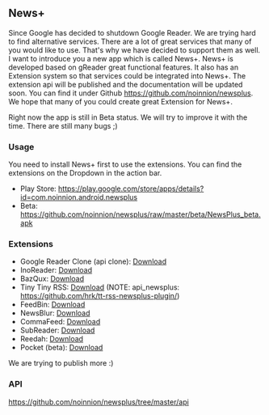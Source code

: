 News+
-----------
Since Google has decided to shutdown Google Reader. We are trying hard to find alternative services. There are a lot of great services that many of you would like to use. That's why we have decided to support them as well. I want to introduce you a new app which is called News+. News+ is developed based on gReader great functional features. It also has an Extension system so that services could be integrated into News+. The extension api will be published and the documentation will be updated soon. You can find it under Github https://github.com/noinnion/newsplus. We hope that many of you could create great Extension for News+.

Right now the app is still in Beta status. We will try to improve it with the time. There are still many bugs ;)

### Usage

You need to install News+ first to use the extensions. You can find the extensions on the Dropdown in the action bar.

* Play Store: https://play.google.com/store/apps/details?id=com.noinnion.android.newsplus
* Beta: https://github.com/noinnion/newsplus/raw/master/beta/NewsPlus_beta.apk

### Extensions

* Google Reader Clone (api clone): [Download](https://github.com/noinnion/newsplus/raw/master/beta/GoogleReaderClone_beta.apk?raw=true)
* InoReader: [Download](https://play.google.com/store/apps/details?id=com.noinnion.android.newsplus.extension.inoreader)
* BazQux: [Download](https://play.google.com/store/apps/details?id=com.noinnion.android.newsplus.extension.bazqux)
* Tiny Tiny RSS: [Download](https://play.google.com/store/apps/details?id=com.noinnion.android.newsplus.extension.ttrss) (NOTE: api_newsplus: https://github.com/hrk/tt-rss-newsplus-plugin/)
* FeedBin: [Download](https://play.google.com/store/apps/details?id=com.noinnion.android.newsplus.extension.feedbin)
* NewsBlur: [Download](https://play.google.com/store/apps/details?id=com.asafge.newsblurplus)
* CommaFeed: [Download](https://github.com/Athou/commafeed-newsplus)
* SubReader: [Download](http://subreader.com/static/files/SubReaderExtension.apk)
* Reedah: [Download](http://www.reedah.com/ReedahExtension.apk)
* Pocket (beta): [Download](https://play.google.com/store/apps/details?id=com.asafge.pocketplus)

We are trying to publish more :)

### API
https://github.com/noinnion/newsplus/tree/master/api

